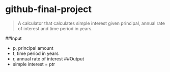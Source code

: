 # github-final-project

> A calculator that calculates simple interest given principal, annual rate of interest and time period in years.

##Input
- p, principal amount
- t, time period in years
- r, annual rate of interest
##Output
- simple interest = p*t*r
